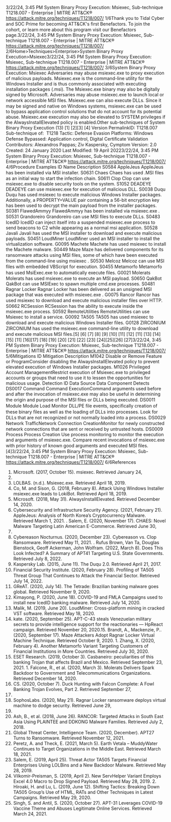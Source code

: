 3/22/24, 3:45 PM System Binary Proxy Execution: Msiexec, Sub-technique T1218.007 - Enterprise | MITRE ATT&CK®
https://attack.mitre.org/techniques/T1218/007/ 1/6Thank you to Tidal Cyber and SOC Prime for becoming ATT&CK's ﬁrst Benefactors. To join the cohort, or learn more about this program visit our
Benefactors page.3/22/24, 3:45 PM System Binary Proxy Execution: Msiexec, Sub-technique T1218.007 - Enterprise | MITRE ATT&CK®
https://attack.mitre.org/techniques/T1218/007/ 2/6Home>Techniques>Enterprise>System Binary Proxy Execution>Msiexec3/22/24, 3:45 PM System Binary Proxy Execution: Msiexec, Sub-technique T1218.007 - Enterprise | MITRE ATT&CK®
https://attack.mitre.org/techniques/T1218/007/ 3/6System Binary Proxy Execution: Msiexec
Adversaries may abuse msiexec.exe to proxy execution of malicious payloads. Msiexec.exe is the command-line utility for the Windows
Installer and is thus commonly associated with executing installation packages (.msi). The Msiexec.exe binary may also be digitally
signed by Microsoft.
Adversaries may abuse msiexec.exe to launch local or network accessible MSI ﬁles. Msiexec.exe can also execute DLLs. Since it may be
signed and native on Windows systems, msiexec.exe can be used to bypass application control solutions that do not account for its
potential abuse. Msiexec.exe execution may also be elevated to SYSTEM privileges if the AlwaysInstallElevated policy is enabled.Other sub-techniques of System Binary Proxy Execution (13)
[1]
[2][3]
[4]
Version PermalinkID: T1218.007
Sub-technique of:  T1218
 
Tactic: Defense Evasion
 
Platforms: Windows
 
Defense Bypassed: Application control, Digital Certiﬁcate Validation
Contributors: Alexandros Pappas; Ziv Kaspersky, Cymptom
Version: 2.0
Created: 24 January 2020
Last Modiﬁed: 19 April 20223/22/24, 3:45 PM System Binary Proxy Execution: Msiexec, Sub-technique T1218.007 - Enterprise | MITRE ATT&CK®
https://attack.mitre.org/techniques/T1218/007/ 4/6Procedure Examples
ID Name Description
S0584 AppleJeus AppleJeus has been installed via MSI installer.
S0631 Chaes Chaes has used .MSI ﬁles as an initial way to start the infection chain.
S0611 Clop Clop can use msiexec.exe to disable security tools on the system.
S1052 DEADEYE DEADEYE can use msiexec.exe for execution of malicious DLL.
S0038 Duqu Duqu has used msiexec to execute malicious Windows Installer packages. Additionally, a
PROPERTY=VALUE pair containing a 56-bit encryption key has been used to decrypt the main payload from
the installer packages.
S0381 FlawedAmmyy FlawedAmmyy has been installed via msiexec.exe .
S0531 Grandoreiro Grandoreiro can use MSI ﬁles to execute DLLs.
S0483 IcedID IcedID can inject itself into a suspended msiexec.exe process to send beacons to C2 while appearing as a
normal msi application. 
S0528 Javali Javali has used the MSI installer to download and execute malicious payloads.
S0451 LoudMiner LoudMiner used an MSI installer to install the virtualization software.
G0095 Machete Machete has used msiexec to install the Machete malware.
S0449 Maze Maze has delivered components for its ransomware attacks using MSI ﬁles, some of which have been
executed from the command-line using msiexec .
S0530 Melcoz Melcoz can use MSI ﬁles with embedded VBScript for execution.
S0455 Metamorfo Metamorfo has used MsiExec.exe to automatically execute ﬁles.
G0021 Molerats Molerats has used msiexec.exe to execute an MSI payload.
S0650 QakBot QakBot can use MSIExec to spawn multiple cmd.exe processes.
S0481 Ragnar Locker Ragnar Locker has been delivered as an unsigned MSI package that was executed with msiexec.exe .
G0075 Rancor Rancor has used msiexec to download and execute malicious installer ﬁles over HTTP.
S0662 RCSession RCSession has the ability to execute inside the msiexec.exe process.
S0592 RemoteUtilities RemoteUtilities can use Msiexec to install a service.
G0092 TA505 TA505 has used msiexec to download and execute malicious Windows Installer ﬁles.
G0128 ZIRCONIUM ZIRCONIUM has used the msiexec.exe command-line utility to download and execute malicious MSI ﬁles.[5]
[6]
[7]
[8]
[9]
[10]
[11]
[12]
[11]
[13]
[14]
[15]
[11]
[16][17]
[18]
[19]
[20]
[21]
[22]
[23]
[24][25][26]
[27]3/22/24, 3:45 PM System Binary Proxy Execution: Msiexec, Sub-technique T1218.007 - Enterprise | MITRE ATT&CK®
https://attack.mitre.org/techniques/T1218/007/ 5/6Mitigations
ID Mitigation Description
M1042 Disable or Remove Feature or
ProgramConsider disabling the AlwaysInstallElevated policy to prevent elevated execution of
Windows Installer packages.
M1026 Privileged Account
ManagementRestrict execution of Msiexec.exe to privileged accounts or groups that need to use it to
lessen the opportunities for malicious usage.
Detection
ID Data Source Data Component Detects
DS0017 Command Command
ExecutionCommand arguments used before and after the invocation of msiexec.exe may also
be useful in determining the origin and purpose of the MSI ﬁles or DLLs being
executed.
DS0011 Module Module Load Monitor DLL/PE ﬁle events, speciﬁcally creation of these binary ﬁles as well as the
loading of DLLs into processes. Look for DLLs that are not recognized or not
normally loaded into a process.
DS0029 Network TraﬃcNetwork Connection
CreationMonitor for newly constructed network connections that are sent or received by
untrusted hosts.
DS0009 Process Process Creation Use process monitoring to monitor the execution and arguments of msiexec.exe.
Compare recent invocations of msiexec.exe with prior history of known good
arguments and executed MSI ﬁles.[4]3/22/24, 3:45 PM System Binary Proxy Execution: Msiexec, Sub-technique T1218.007 - Enterprise | MITRE ATT&CK®
https://attack.mitre.org/techniques/T1218/007/ 6/6References
1. Microsoft. (2017, October 15). msiexec. Retrieved January 24,
2020.
2. LOLBAS. (n.d.). Msiexec.exe. Retrieved April 18, 2019.
3. Co, M. and Sison, G. (2018, February 8). Attack Using
Windows Installer msiexec.exe leads to LokiBot. Retrieved
April 18, 2019.
4. Microsoft. (2018, May 31). AlwaysInstallElevated. Retrieved
December 14, 2020.
5. Cybersecurity and Infrastructure Security Agency. (2021,
February 21). AppleJeus: Analysis of North Korea’s
Cryptocurrency Malware. Retrieved March 1, 2021.
 . Salem, E. (2020, November 17). CHAES: Novel Malware
Targeting Latin American E-Commerce. Retrieved June 30,
2021.
7. Cybereason Nocturnus. (2020, December 23). Cybereason vs.
Clop Ransomware. Retrieved May 11, 2021.
 . Rufus Brown, Van Ta, Douglas Bienstock, Geoff Ackerman,
John Wolfram. (2022, March 8). Does This Look Infected? A
Summary of APT41 Targeting U.S. State Governments.
Retrieved July 8, 2022.
9. Kaspersky Lab. (2015, June 11). The Duqu 2.0. Retrieved April
21, 2017.
10. Financial Security Institute. (2020, February 28). Proﬁling of
TA505 Threat Group That Continues to Attack the Financial
Sector. Retrieved July 14, 2022.
11. GReAT. (2020, July 14). The Tetrade: Brazilian banking
malware goes global. Retrieved November 9, 2020.
12. Kimayong, P. (2020, June 18). COVID-19 and FMLA
Campaigns used to install new IcedID banking malware.
Retrieved July 14, 2020.
13. Malik, M. (2019, June 20). LoudMiner: Cross-platform mining
in cracked VST software. Retrieved May 18, 2020.
14. kate. (2020, September 25). APT-C-43 steals Venezuelan
military secrets to provide intelligence support for the
reactionaries — HpReact campaign. Retrieved November 20,
2020.15. Brandt, A., Mackenzie, P.. (2020, September 17). Maze
Attackers Adopt Ragnar Locker Virtual Machine Technique.
Retrieved October 9, 2020.
1 . Zhang, X. (2020, February 4). Another Metamorfo Variant
Targeting Customers of Financial Institutions in More
Countries. Retrieved July 30, 2020.
17. ESET Research. (2019, October 3). Casbaneiro: peculiarities of
this banking Trojan that affects Brazil and Mexico. Retrieved
September 23, 2021.
1 . Falcone, R., et al. (2020, March 3). Molerats Delivers Spark
Backdoor to Government and Telecommunications
Organizations. Retrieved December 14, 2020.
19. CS. (2020, October 7). Duck Hunting with Falcon Complete: A
Fowl Banking Trojan Evolves, Part 2. Retrieved September 27,
2021.
20. SophosLabs. (2020, May 21). Ragnar Locker ransomware
deploys virtual machine to dodge security. Retrieved June 29,
2020.
21. Ash, B., et al. (2018, June 26). RANCOR: Targeted Attacks in
South East Asia Using PLAINTEE and DDKONG Malware
Families. Retrieved July 2, 2018.
22. Global Threat Center, Intelligence Team. (2020, December).
APT27 Turns to Ransomware. Retrieved November 12, 2021.
23. Peretz, A. and Theck, E. (2021, March 5). Earth Vetala –
MuddyWater Continues to Target Organizations in the Middle
East. Retrieved March 18, 2021.
24. Salem, E. (2019, April 25). Threat Actor TA505 Targets
Financial Enterprises Using LOLBins and a New Backdoor
Malware. Retrieved May 28, 2019.
25. Vilkomir-Preisman, S. (2019, April 2). New ServHelper Variant
Employs Excel 4.0 Macro to Drop Signed Payload. Retrieved
May 28, 2019.
2 . Hiroaki, H. and Lu, L. (2019, June 12). Shifting Tactics:
Breaking Down TA505 Group’s Use of HTML, RATs and Other
Techniques in Latest Campaigns. Retrieved May 29, 2020.
27. Singh, S. and Antil, S. (2020, October 27). APT-31 Leverages
COVID-19 Vaccine Theme and Abuses Legitimate Online
Services. Retrieved March 24, 2021.